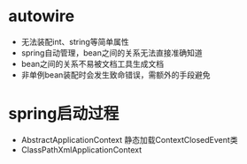 # autowire
-   无法装配int、string等简单属性
-   spring自动管理，bean之间的关系无法直接准确知道
-   bean之间的关系不易被文档工具生成文档
-   非单例bean装配时会发生致命错误，需额外的手段避免

# spring启动过程
-   AbstractApplicationContext 静态加载ContextClosedEvent类
-   ClassPathXmlApplicationContext